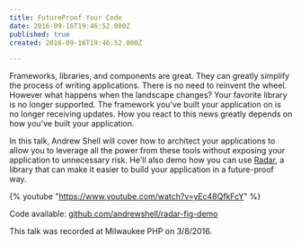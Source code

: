 ```yaml
---
title: FutureProof Your Code
date: 2016-09-16T19:46:52.000Z
published: true
created: 2016-09-16T19:46:52.000Z

---
```


Frameworks, libraries, and components are great. They can greatly simplify the process of writing applications. There is no need to reinvent the wheel. However what happens when the landscape changes? Your favorite library is no longer supported. The framework you've built your application on is no longer receiving updates. How you react to this news greatly depends on how you've built your application.

In this talk, Andrew Shell will cover how to architect your applications to allow you to leverage all the power from these tools without exposing your application to unnecessary risk. He'll also demo how you can use [Radar](http://radarphp.com/), a library that can make it easier to build your application in a future-proof way.

{% youtube "https://www.youtube.com/watch?v=yEc48QfkFcY" %}

Code available: [github.com/andrewshell/radar-fig-demo](https://github.com/andrewshell/radar-fig-demo/tree/2.0)

This talk was recorded at Milwaukee PHP on 3/8/2016.

